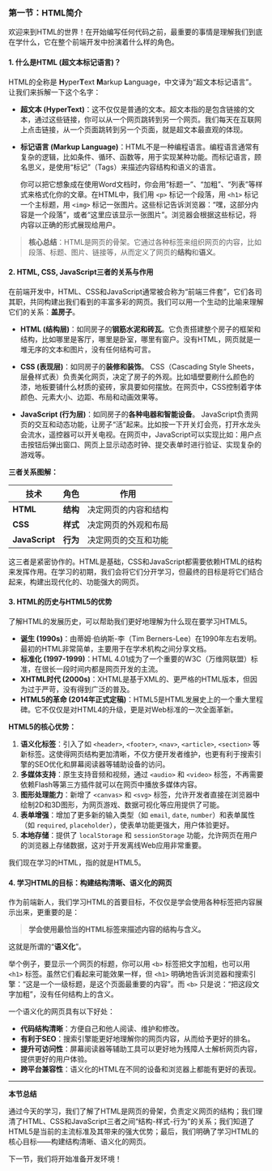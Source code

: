 ### **第一节：HTML简介**

欢迎来到HTML的世界！在开始编写任何代码之前，最重要的事情是理解我们到底在学什么，它在整个前端开发中扮演着什么样的角色。

#### **1. 什么是HTML (超文本标记语言)？**

HTML的全称是 **H**yper**T**ext **M**arkup **L**anguage，中文译为“超文本标记语言”。 让我们来拆解一下这个名字：

*   **超文本 (HyperText)**：这不仅仅是普通的文本。超文本指的是包含链接的文本，通过这些链接，你可以从一个网页跳转到另一个网页。我们每天在互联网上点击链接，从一个页面跳转到另一个页面，就是超文本最直观的体现。

*   **标记语言 (Markup Language)**：HTML不是一种编程语言。编程语言通常有复杂的逻辑，比如条件、循环、函数等，用于实现某种功能。而标记语言，顾名思义，是使用“标记”（Tags）来描述内容结构和语义的语言。

    你可以把它想象成在使用Word文档时，你会用“标题一”、“加粗”、“列表”等样式来格式化你的文章。在HTML中，我们用 `<p>` 标记一个段落，用 `<h1>` 标记一个主标题，用 `<img>` 标记一张图片。这些标记告诉浏览器：“嘿，这部分内容是一个段落”，或者“这里应该显示一张图片”。浏览器会根据这些标记，将内容以正确的形式展现给用户。

> **核心总结**：HTML是网页的骨架。它通过各种标签来组织网页的内容，比如段落、标题、图片、链接等，从而定义了网页的**结构**和**语义**。

#### **2. HTML, CSS, JavaScript三者的关系与作用**

在前端开发中，HTML、CSS和JavaScript通常被合称为“前端三件套”，它们各司其职，共同构建出我们看到的丰富多彩的网页。我们可以用一个生动的比喻来理解它们的关系：**盖房子**。

*   **HTML (结构层)**：如同房子的**钢筋水泥和砖瓦**。它负责搭建整个房子的框架和结构，比如哪里是客厅，哪里是卧室，哪里有窗户。没有HTML，网页就是一堆无序的文本和图片，没有任何结构可言。

*   **CSS (表现层)**：如同房子的**装修和装饰**。 CSS（Cascading Style Sheets，层叠样式表）负责美化网页，决定了房子的外观。比如墙壁要刷什么颜色的漆，地板要铺什么材质的瓷砖，家具要如何摆放。在网页中，CSS控制着字体颜色、元素大小、边距、布局和动画效果等。

*   **JavaScript (行为层)**：如同房子的**各种电器和智能设备**。 JavaScript负责网页的交互和动态功能，让房子“活”起来。比如按一下开关灯会亮，打开水龙头会流水，遥控器可以开关电视。在网页中，JavaScript可以实现比如：用户点击按钮后弹出窗口、网页上显示动态时钟、提交表单时进行验证、实现复杂的游戏等。

**三者关系图解：**

| 技术           | 角色     | 作用                 |
| -------------- | -------- | -------------------- |
| **HTML**       | **结构** | 决定网页的内容和结构 |
| **CSS**        | **样式** | 决定网页的外观和布局 |
| **JavaScript** | **行为** | 决定网页的交互和功能 |

这三者是紧密协作的。HTML是基础，CSS和JavaScript都需要依赖HTML的结构来发挥作用。在学习的初期，我们会将它们分开学习，但最终的目标是将它们结合起来，构建出现代化的、功能强大的网页。

#### **3. HTML的历史与HTML5的优势**

了解HTML的发展历史，可以帮助我们更好地理解为什么现在要学习HTML5。

*   **诞生 (1990s)**：由蒂姆·伯纳斯-李（Tim Berners-Lee）在1990年左右发明。最初的HTML非常简单，主要用于在学术机构之间分享文档。
*   **标准化 (1997-1999)**：HTML 4.01成为了一个重要的W3C（万维网联盟）标准，在很长一段时间内都是网页开发的主流。
*   **XHTML时代 (2000s)**：XHTML是基于XML的、更严格的HTML版本，但因为过于严苛，没有得到广泛的普及。
*   **HTML5的革命 (2014年正式定稿)**：HTML5是HTML发展史上的一个重大里程碑。它不仅仅是对HTML4的升级，更是对Web标准的一次全面革新。

**HTML5的核心优势：**

1.  **语义化标签**：引入了如 `<header>`, `<footer>`, `<nav>`, `<article>`, `<section>` 等新标签。这使得网页结构更加清晰，不仅方便开发者维护，也更有利于搜索引擎的SEO优化和屏幕阅读器等辅助设备的访问。
2.  **多媒体支持**：原生支持音频和视频，通过 `<audio>` 和 `<video>` 标签，不再需要依赖Flash等第三方插件就可以在网页中播放多媒体内容。
3.  **图形处理能力**：新增了 `<canvas>` 和 `<svg>` 标签，允许开发者直接在浏览器中绘制2D和3D图形，为网页游戏、数据可视化等应用提供了可能。
4.  **表单增强**：增加了更多新的输入类型（如 `email`, `date`, `number`）和表单属性（如 `required`, `placeholder`），使表单功能更强大，用户体验更好。
5.  **本地存储**：提供了 `localStorage` 和 `sessionStorage` 功能，允许网页在用户的浏览器上存储数据，这对于开发离线Web应用非常重要。

我们现在学习的HTML，指的就是HTML5。

#### **4. 学习HTML的目标：构建结构清晰、语义化的网页**

作为前端新人，我们学习HTML的首要目标，不仅仅是学会使用各种标签把内容展示出来，更重要的是：

> **学会使用最恰当的HTML标签来描述内容的结构与含义。**

这就是所谓的“**语义化**”。

举个例子，要显示一个网页的标题，你可以用 `<b>` 标签把文字加粗，也可以用 `<h1>` 标签。虽然它们看起来可能效果一样，但 `<h1>` 明确地告诉浏览器和搜索引擎：“这是一个一级标题，是这个页面最重要的内容”。而 `<b>` 只是说：“把这段文字加粗”，没有任何结构上的含义。

一个语义化的网页具有以下好处：

*   **代码结构清晰**：方便自己和他人阅读、维护和修改。
*   **有利于SEO**：搜索引擎能更好地理解你的网页内容，从而给予更好的排名。
*   **提升可访问性**：屏幕阅读器等辅助工具可以更好地为残障人士解析网页内容，提供更好的用户体验。
*   **跨平台兼容性**：语义化的HTML在不同的设备和浏览器上都能有更好的表现。

---

**本节总结**

通过今天的学习，我们了解了HTML是网页的骨架，负责定义网页的结构；我们理清了HTML、CSS和JavaScript三者之间“结构-样式-行为”的关系；我们知道了HTML5是当前的主流标准及其带来的强大优势；最后，我们明确了学习HTML的核心目标——构建结构清晰、语义化的网页。

下一节，我们将开始准备开发环境！
